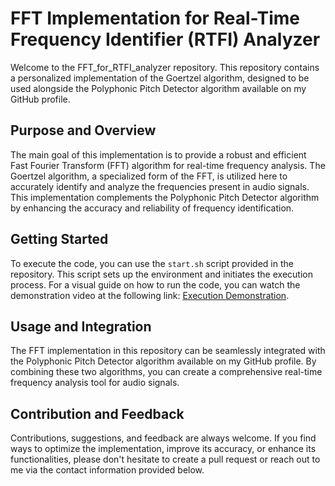 # FFT Implementation for Real-Time Frequency Identifier (RTFI) Analyzer

Welcome to the FFT_for_RTFI_analyzer repository. This repository contains a personalized implementation of the Goertzel algorithm, designed to be used alongside the Polyphonic Pitch Detector algorithm available on my GitHub profile.

## Purpose and Overview

The main goal of this implementation is to provide a robust and efficient Fast Fourier Transform (FFT) algorithm for real-time frequency analysis. The Goertzel algorithm, a specialized form of the FFT, is utilized here to accurately identify and analyze the frequencies present in audio signals. This implementation complements the Polyphonic Pitch Detector algorithm by enhancing the accuracy and reliability of frequency identification.

## Getting Started

To execute the code, you can use the `start.sh` script provided in the repository. This script sets up the environment and initiates the execution process. For a visual guide on how to run the code, you can watch the demonstration video at the following link: [Execution Demonstration](https://youtu.be/9SDHtv97dbc).

## Usage and Integration

The FFT implementation in this repository can be seamlessly integrated with the Polyphonic Pitch Detector algorithm available on my GitHub profile. By combining these two algorithms, you can create a comprehensive real-time frequency analysis tool for audio signals.

## Contribution and Feedback

Contributions, suggestions, and feedback are always welcome. If you find ways to optimize the implementation, improve its accuracy, or enhance its functionalities, please don't hesitate to create a pull request or reach out to me via the contact information provided below.

